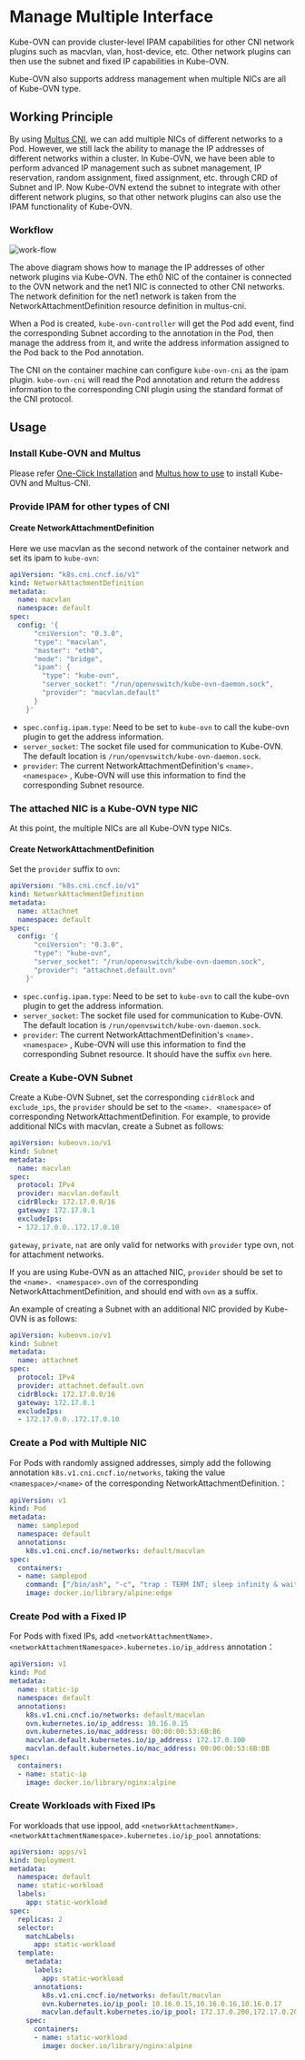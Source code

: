 # Manage Multiple Interface

Kube-OVN can provide cluster-level IPAM capabilities for other CNI network plugins such as macvlan, vlan, host-device, etc.
Other network plugins can then use the subnet and fixed IP capabilities in Kube-OVN.

Kube-OVN also supports address management when multiple NICs are all of Kube-OVN type.

## Working Principle

By using [Multus CNI](https://github.com/k8snetworkplumbingwg/multus-cni), we can add multiple NICs of different networks to a Pod.
However, we still lack the ability to manage the IP addresses of different networks within a cluster.
In Kube-OVN, we have been able to perform advanced IP management such as subnet management, IP reservation, random assignment, fixed assignment, etc. through CRD of Subnet and IP.
Now Kube-OVN extend the subnet to integrate with other different network plugins,
so that other network plugins can also use the IPAM functionality of Kube-OVN.

### Workflow

![work-flow](../static/mult-nic-workflow.png)

The above diagram shows how to manage the IP addresses of other network plugins via Kube-OVN.
The eth0 NIC of the container is connected to the OVN network and the net1 NIC is connected to other CNI networks.
The network definition for the net1 network is taken from the NetworkAttachmentDefinition resource definition in multus-cni.

When a Pod is created, `kube-ovn-controller` will get the Pod add event, find the corresponding Subnet according to the annotation in the Pod,
then manage the address from it, and write the address information assigned to the Pod back to the Pod annotation.

The CNI on the container machine can configure `kube-ovn-cni` as the ipam plugin.
`kube-ovn-cni` will read the Pod annotation and return the address information to the corresponding CNI plugin using the standard format of the CNI protocol.

## Usage

### Install Kube-OVN and Multus

Please refer [One-Click Installation](../start/one-step-install.md) and [Multus how to use](https://github.com/k8snetworkplumbingwg/multus-cni/blob/master/docs/how-to-use.md) to install Kube-OVN and Multus-CNI.

### Provide IPAM for other types of CNI

#### Create NetworkAttachmentDefinition

Here we use macvlan as the second network of the container network and set its ipam to `kube-ovn`:

```yaml
apiVersion: "k8s.cni.cncf.io/v1"
kind: NetworkAttachmentDefinition
metadata:
  name: macvlan
  namespace: default
spec:
  config: '{
      "cniVersion": "0.3.0",
      "type": "macvlan",
      "master": "eth0",
      "mode": "bridge",
      "ipam": {
        "type": "kube-ovn",
        "server_socket": "/run/openvswitch/kube-ovn-daemon.sock",
        "provider": "macvlan.default"
      }
    }'
```

- `spec.config.ipam.type`: Need to be set to `kube-ovn` to call the kube-ovn plugin to get the address information.
- `server_socket`: The socket file used for communication to Kube-OVN. The default location is `/run/openvswitch/kube-ovn-daemon.sock`.
- `provider`: The current NetworkAttachmentDefinition's `<name>. <namespace>` , Kube-OVN will use this information to find the corresponding Subnet resource.

### The attached NIC is a Kube-OVN type NIC

At this point, the multiple NICs are all Kube-OVN type NICs.

#### Create NetworkAttachmentDefinition

Set the `provider` suffix to `ovn`:

```yaml
apiVersion: "k8s.cni.cncf.io/v1"
kind: NetworkAttachmentDefinition
metadata:
  name: attachnet
  namespace: default
spec:
  config: '{
      "cniVersion": "0.3.0",
      "type": "kube-ovn",
      "server_socket": "/run/openvswitch/kube-ovn-daemon.sock",
      "provider": "attachnet.default.ovn"
    }'
```

- `spec.config.ipam.type`: Need to be set to `kube-ovn` to call the kube-ovn plugin to get the address information.
- `server_socket`: The socket file used for communication to Kube-OVN. The default location is `/run/openvswitch/kube-ovn-daemon.sock`.
- `provider`: The current NetworkAttachmentDefinition's `<name>. <namespace>` , Kube-OVN will use this information to find the corresponding Subnet resource. It should have the suffix `ovn` here.

### Create a Kube-OVN Subnet

Create a Kube-OVN Subnet, set the corresponding `cidrBlock` and `exclude_ips`, the `provider` should be set to the `<name>. <namespace>` of corresponding NetworkAttachmentDefinition.
For example, to provide additional NICs with macvlan, create a Subnet as follows:

```yaml
apiVersion: kubeovn.io/v1
kind: Subnet
metadata:
  name: macvlan
spec:
  protocol: IPv4
  provider: macvlan.default
  cidrBlock: 172.17.0.0/16
  gateway: 172.17.0.1
  excludeIps:
  - 172.17.0.0..172.17.0.10
```

`gateway`, `private`, `nat` are only valid for networks with `provider` type ovn, not for attachment networks.

If you are using Kube-OVN as an attached NIC, `provider` should be set to the `<name>. <namespace>.ovn` of the corresponding NetworkAttachmentDefinition, and should end with `ovn` as a suffix.

An example of creating a Subnet with an additional NIC provided by Kube-OVN is as follows:

```yaml
apiVersion: kubeovn.io/v1
kind: Subnet
metadata:
  name: attachnet
spec:
  protocol: IPv4
  provider: attachnet.default.ovn
  cidrBlock: 172.17.0.0/16
  gateway: 172.17.0.1
  excludeIps:
  - 172.17.0.0..172.17.0.10
```

### Create a Pod with Multiple NIC

For Pods with randomly assigned addresses,
simply add the following annotation `k8s.v1.cni.cncf.io/networks`, taking the value `<namespace>/<name>` of the corresponding NetworkAttachmentDefinition.：

```yaml
apiVersion: v1
kind: Pod
metadata:
  name: samplepod
  namespace: default
  annotations:
    k8s.v1.cni.cncf.io/networks: default/macvlan
spec:
  containers:
  - name: samplepod
    command: ["/bin/ash", "-c", "trap : TERM INT; sleep infinity & wait"]
    image: docker.io/library/alpine:edge

```

### Create Pod with a Fixed IP

For Pods with fixed IPs, add `<networkAttachmentName>.<networkAttachmentNamespace>.kubernetes.io/ip_address` annotation：

```yaml
apiVersion: v1
kind: Pod
metadata:
  name: static-ip
  namespace: default
  annotations:
    k8s.v1.cni.cncf.io/networks: default/macvlan
    ovn.kubernetes.io/ip_address: 10.16.0.15
    ovn.kubernetes.io/mac_address: 00:00:00:53:6B:B6
    macvlan.default.kubernetes.io/ip_address: 172.17.0.100
    macvlan.default.kubernetes.io/mac_address: 00:00:00:53:6B:BB
spec:
  containers:
  - name: static-ip
    image: docker.io/library/nginx:alpine
```

### Create Workloads with Fixed IPs

For workloads that use ippool, add `<networkAttachmentName>.<networkAttachmentNamespace>.kubernetes.io/ip_pool` annotations:

```yaml
apiVersion: apps/v1
kind: Deployment
metadata:
  namespace: default
  name: static-workload
  labels:
    app: static-workload
spec:
  replicas: 2
  selector:
    matchLabels:
      app: static-workload
  template:
    metadata:
      labels:
        app: static-workload
      annotations:
        k8s.v1.cni.cncf.io/networks: default/macvlan
        ovn.kubernetes.io/ip_pool: 10.16.0.15,10.16.0.16,10.16.0.17
        macvlan.default.kubernetes.io/ip_pool: 172.17.0.200,172.17.0.201,172.17.0.202
    spec:
      containers:
      - name: static-workload
        image: docker.io/library/nginx:alpine
```
